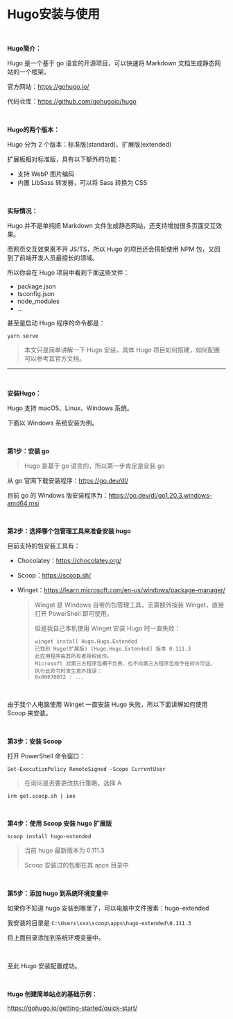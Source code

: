 # Hugo安装与使用



<br>

**Hugo简介：**

Hugo 是一个基于 go 语言的开源项目，可以快速将 Markdown 文档生成静态网站的一个框架。

官方网站：https://gohugo.io/

代码仓库：https://github.com/gohugoio/hugo



<br>

**Hugo的两个版本：**

Hugo 分为 2 个版本：标准版(standard)、扩展版(extended)

扩展板相对标准版，具有以下额外的功能：

* 支持 WebP 图片编码
* 内置 LibSass 转发器，可以将 Sass 转换为 CSS



<br>

**实际情况：**

Hugo 并不是单纯把 Markdown 文件生成静态网站，还支持增加很多页面交互效果。

而网页交互效果离不开 JS/TS，所以 Hugo 的项目还会搭配使用 NPM 包，又回到了前端开发人员最擅长的领域。

所以你会在 Hugo 项目中看到下面这些文件：

* package.json
* tsconfig.json
* node_modules
* ...

甚至是启动 Hugo 程序的命令都是：

```
yarn serve
```

> 本文只是简单讲解一下 Hugo 安装，具体 Hugo 项目如何搭建，如何配置 可以参考其官方文档。



-----



<br>

**安装Hugo：**

Hugo 支持 macOS、Linux、Windows 系统。

下面以 Windows 系统安装为例。



<br>

**第1步：安装 go**

> Hugo 是基于 go 语言的，所以第一步肯定是安装 go

从 go 官网下载安装程序：https://go.dev/dl/

目前 go 的 Windows 版安装程序为：https://go.dev/dl/go1.20.3.windows-amd64.msi



<br>

**第2步：选择哪个包管理工具来准备安装 hugo**

目前支持的包安装工具有：

* Chocolatey：https://chocolatey.org/

* Scoop：https://scoop.sh/

* Winget：https://learn.microsoft.com/en-us/windows/package-manager/

  > Winget 是 Windows 自带的包管理工具，无需额外按装 Winget，直接打开 PowerShell 即可使用。
  >
  > 但是我自己本机使用 Winget 安装 Hugo 时一直失败：
  >
  > ```
  > winget install Hugo.Hugo.Extended
  > 已找到 Hugo(扩展版) [Hugo.Hugo.Extended] 版本 0.111.3
  > 此应用程序由其所有者授权给你。
  > Microsoft 对第三方程序包概不负责，也不向第三方程序包授予任何许可证。
  > 执行此命令时发生意外错误：
  > 0x80070032 : ...
  > ```



<br>

由于我个人电脑使用 Winget 一直安装 Hugo 失败，所以下面讲解如何使用 Scoop 来安装。



<br>

**第3步：安装 Scoop**

打开 PowerShell 命令窗口：

```
Set-ExecutionPolicy RemoteSigned -Scope CurrentUser
```

> 在询问是否要更改执行策略，选择 A

```
irm get.scoop.sh | iex
```



<br>

**第4步：使用 Scoop 安装 hugo 扩展版**

```
scoop install hugo-extended
```

> 当前 hugo 最新版本为 0.111.3
>
> Scoop 安装过的包都在其 apps 目录中



<br>

**第5步：添加 hugo 到系统环境变量中**

如果你不知道 hugo 安装到哪里了，可以电脑中文件搜素：hugo-extended

我安装的目录是 `C:\Users\xxx\scoop\apps\hugo-extended\0.111.3`

将上面目录添加到系统环境变量中。



<br>

至此 Hugo 安装配置成功。



<br>

**Hugo 创建简单站点的基础示例：**

https://gohugo.io/getting-started/quick-start/

